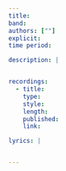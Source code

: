 ```yaml
---
title: 
band: 
authors: [""]
explicit: 
time period: 

description: |


recordings:
  - title: 
    type: 
    style: 
    length: 
    published: 
    link: 

lyrics: |


---
```


